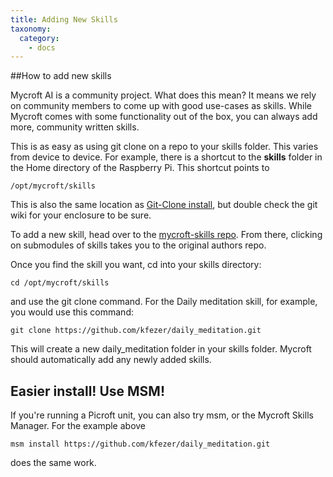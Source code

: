 ```yaml
---
title: Adding New Skills
taxonomy:
  category:
    - docs
---
```


##How to add new skills

Mycroft AI is a community project. What does this mean? It means we rely on community members to come up with good use-cases as skills. While Mycroft comes with some functionality out of the box, you can always add more, community written skills. 

This is as easy as using git clone on a repo to your skills folder. This varies from device to device. For example, there is a shortcut to the **skills** folder in the Home directory of the Raspberry Pi. This shortcut points to 
```
/opt/mycroft/skills
```

This is also the same location as [Git-Clone install](), but double check the git wiki for your enclosure to be sure.


To add a new skill, head over to the [mycroft-skills repo](https://github.com/MycroftAI/mycroft-skills). From there, clicking on submodules of skills takes you to the original authors repo.

Once you find the skill you want, cd into your skills directory:
````buildoutcfg
cd /opt/mycroft/skills
````
and use the git clone command. For the Daily meditation skill, for example, you would use this command:
````buildoutcfg
git clone https://github.com/kfezer/daily_meditation.git
````
This will create a new daily_meditation folder in your skills folder. Mycroft should automatically add any newly added skills.


## Easier install! Use MSM!
If you're running a Picroft unit, you can also try msm, or the Mycroft Skills Manager. For the example above
````buildoutcfg
msm install https://github.com/kfezer/daily_meditation.git
````
does the same work.